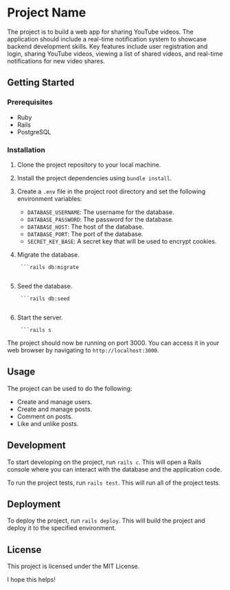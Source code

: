# Project Name

The project is to build a web app for sharing YouTube videos. The application should include a real-time notification system to showcase backend development skills. Key features include user registration and login, sharing YouTube videos, viewing a list of shared videos, and real-time notifications for new video shares. 

## Getting Started

### Prerequisites

* Ruby
* Rails
* PostgreSQL

### Installation

1. Clone the project repository to your local machine.
2. Install the project dependencies using `bundle install`.
3. Create a `.env` file in the project root directory and set the following environment variables:
    * `DATABASE_USERNAME`: The username for the database.
    * `DATABASE_PASSWORD`: The password for the database.
    * `DATABASE_HOST`: The host of the database.
    * `DATABASE_PORT`: The port of the database.
    * `SECRET_KEY_BASE`: A secret key that will be used to encrypt cookies.
4. Migrate the database.
    
        ```rails db:migrate
    ```

5. Seed the database.
    
        ```rails db:seed
    ```

6. Start the server.
    
        ```rails s
    

The project should now be running on port 3000. You can access it in your web browser by navigating to `http://localhost:3000`.

## Usage

The project can be used to do the following:

* Create and manage users.
* Create and manage posts.
* Comment on posts.
* Like and unlike posts.

## Development

To start developing on the project, run `rails c`. This will open a Rails console where you can interact with the database and the application code.

To run the project tests, run `rails test`. This will run all of the project tests.

## Deployment

To deploy the project, run `rails deploy`. This will build the project and deploy it to the specified environment.

## License

This project is licensed under the MIT License.


I hope this helps!
